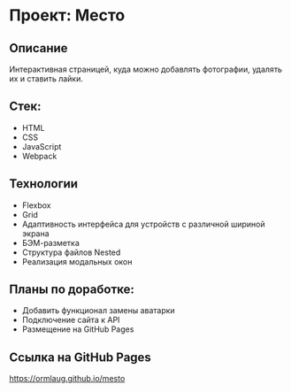 # Проект: Место

## Описание
Интерактивная страницей, куда можно добавлять фотографии, удалять их и ставить лайки.

## Стек:
* HTML
* CSS
* JavaScript
* Webpack

## Технологии
* Flexbox 
* Grid
* Адаптивность интерфейса для устройств с различной шириной экрана
* БЭМ-разметка
* Структура файлов Nested
* Реализация модальных окон

## Планы по доработке:
* Добавить функционал замены аватарки
* Подключение сайта к API
* Размещение на GitHub Pages

## Ссылка на GitHub Pages
https://ormlaug.github.io/mesto
